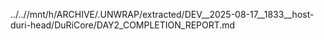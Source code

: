../..//mnt/h/ARCHIVE/.UNWRAP/extracted/DEV__2025-08-17__1833__host-duri-head/DuRiCore/DAY2_COMPLETION_REPORT.md
